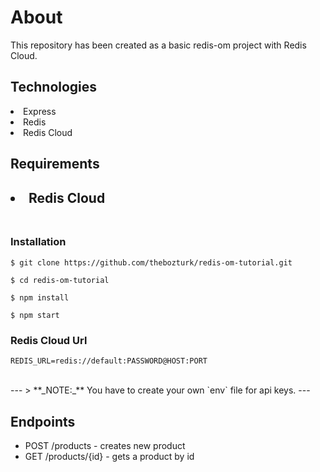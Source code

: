 <h1>About</h1>
<p>This repository has been created as a basic redis-om project with Redis Cloud.<p>

<h2>Technologies</h2>
<li>Express</li>
<li>Redis</li>
<li>Redis Cloud</li>

<h2>Requirements<h2>
<li>Redis Cloud</li>

<br>
<h3>Installation</h3>

 `$ git clone https://github.com/thebozturk/redis-om-tutorial.git`

 `$ cd redis-om-tutorial`
 
 `$ npm install `
 
  `$ npm start `
 <br>
 
### Redis Cloud Url 

```
REDIS_URL=redis://default:PASSWORD@HOST:PORT
```
<br>
---
> **_NOTE:_**
You have to create your own `env` file for api keys.
---

 <h2>Endpoints</h2>
 
- POST /products - creates new product
- GET /products/{id} - gets a product by id

